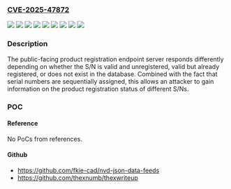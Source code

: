 ### [CVE-2025-47872](https://cve.mitre.org/cgi-bin/cvename.cgi?name=CVE-2025-47872)
![](https://img.shields.io/static/v1?label=Product&message=EG4%2012000XP&color=blue)
![](https://img.shields.io/static/v1?label=Product&message=EG4%2012kPV&color=blue)
![](https://img.shields.io/static/v1?label=Product&message=EG4%2018kPV&color=blue)
![](https://img.shields.io/static/v1?label=Product&message=EG4%206000XP&color=blue)
![](https://img.shields.io/static/v1?label=Product&message=EG4%20Flex%2018&color=blue)
![](https://img.shields.io/static/v1?label=Product&message=EG4%20Flex%2021&color=blue)
![](https://img.shields.io/static/v1?label=Product&message=EG4%20GridBoss&color=blue)
![](https://img.shields.io/static/v1?label=Version&message=all%20versions%20&color=brightgreen)
![](https://img.shields.io/static/v1?label=Vulnerability&message=CWE-203&color=brightgreen)

### Description

The public-facing product registration endpoint server responds differently depending on whether the S/N is valid and unregistered, valid but already registered, or does not exist in the database. Combined with the fact that serial numbers are sequentially assigned, this allows an attacker to gain information on the product registration status of different S/Ns.

### POC

#### Reference
No PoCs from references.

#### Github
- https://github.com/fkie-cad/nvd-json-data-feeds
- https://github.com/thexnumb/thexwriteup

